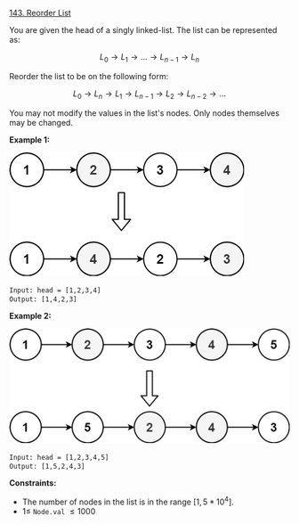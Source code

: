 ﻿[143. Reorder List](https://leetcode.com/problems/reorder-list/)

You are given the head of a singly linked-list. The list can be represented as:

$$
L_0 → L_1 → … → L_{n - 1} → L_n
$$

Reorder the list to be on the following form:

$$
L_0 → L_n → L_1 → L_{n - 1} → L_2 → L_{n - 2} → …
$$

You may not modify the values in the list's nodes. Only nodes themselves may be changed.

__Example 1:__

![image](./../../images/143-reorder-list-1.jpg)

    Input: head = [1,2,3,4]
    Output: [1,4,2,3]

__Example 2:__

![image](./../../images/143-reorder-list-2.jpg)

    Input: head = [1,2,3,4,5]
    Output: [1,5,2,4,3]

__Constraints:__

- The number of nodes in the list is in the range $[1, 5 * 10^4]$.
- $1 \leq$ `Node.val` $\leq 1000$
